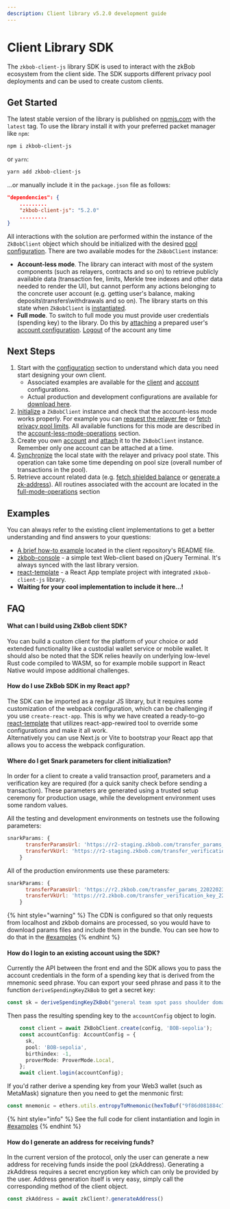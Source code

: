 ```yaml
---
description: Client library v5.2.0 development guide
---
```


# Client Library SDK

The `zkbob-client-js` library SDK is used to interact with the zkBob ecosystem from the client side. The SDK supports different privacy pool deployments and can be used to create custom clients.

## Get Started

The latest stable version of the library is published on [npmjs.com](https://www.npmjs.com/package/zkbob-client-js) with the `latest` tag. To use the library install it with your preferred packet manager like `npm`:

```sh
npm i zkbob-client-js
```

or `yarn`:

```bash
yarn add zkbob-client-js
```

...or manually include it in the `package.json` file as follows:

```json
"dependencies": {
    .........
    "zkbob-client-js": "5.2.0"
    .........
}
```

All interactions with the solution are performed within the instance of the `ZkBobClient` object which should be initialized with the desired [pool configuration](configuration/initializing-the-client/client-configuration.md). There are two available modes for the `ZkBobClient` instance:

* **Account-less mode**. The library can interact with most of the system components (such as relayers, contracts and so on) to retrieve publicly available data (transaction fee, limits, Merkle tree indexes and other data needed to render the UI), but cannot perform any actions belonging to the concrete user account (e.g. getting user's balance, making deposits\transfers\withdrawals and so on). The library starts on this state when `ZkBobClient` is [instantiated](configuration/initializing-the-client/).
* **Full mode**. To switch to full mode you must provide user credentials (spending key) to the library. Do this by [attaching](configuration/attaching-a-user-account/#login) a prepared user's [account configuration](configuration/attaching-a-user-account/account-configuration.md). [Logout](configuration/attaching-a-user-account/#logout) of the account any time

## Next Steps

1. Start with the [configuration](configuration/ "mention") section to understand which data you need start designing your own client.&#x20;
   * Associated examples are available for the [client](configuration/initializing-the-client/client-configuration.md#the-client-library-multipool-configuration-example) and [account](configuration/attaching-a-user-account/account-configuration.md#account-configuration-example) configurations.
   * Actual production and development configurations are available for [download here](configuration/initializing-the-client/client-configuration.md#minimal-configurations-for-the-deployed-solutions).
2. [Initialize](configuration/initializing-the-client/) a `ZkBobClient` instance and check that the account-less mode works properly. For example you can [request the relayer fee](account-less-mode-operations/transaction-fees.md#getting-relayer-raw-fee) or [fetch privacy pool limits](account-less-mode-operations/transaction-constraints.md#getting-pool-limits). All available functions for this mode are described in the [account-less-mode-operations](account-less-mode-operations/ "mention") section.
3. Create you own [account](configuration/attaching-a-user-account/account-configuration.md) and [attach](configuration/attaching-a-user-account/#login) it to the `ZkBobClient` instance. Remember only one account can be attached at a time.
4. [Synchronize](full-mode-operations/account-state.md#syncing-the-local-state) the local state with the relayer and privacy pool state. This operation can take some time depending on pool size (overall number of transactions in the pool).
5. Retrieve account related data (e.g. [fetch shielded balance](full-mode-operations/balances-and-history.md#getting-the-account-balance) or [generate a zk-address](full-mode-operations/shielded-addresses.md#generating-shielded-address)). All routines associated with the account are located in the [full-mode-operations](full-mode-operations/ "mention") section

## Examples

You can always refer to the existing client implementations to get a better understanding and find answers to your questions:

* [A brief how-to example](https://github.com/zkBob/zkbob-client-js/blob/main/README.md) located in the client repository's README file.
* [zkbob-console](https://github.com/zkBob/zkbob-console) - a simple text Web-client based on jQuery Terminal. It's always synced with the last library version.
* [react-template](https://github.com/zkBob/react-template) - a React App template project with integrated `zkbob-client-js` library.
* **Waiting for your cool implementation to include it here...!**

## FAQ

#### **What can I build using ZkBob client SDK?**

You can build a custom client for the platform of your choice or add extended functionality like a custodial wallet service or mobile wallet. It should also be noted that the SDK relies heavily on underlying low-level Rust code compiled to WASM, so for example mobile support in React Native would impose additional challenges.&#x20;

#### How do I use ZkBob SDK in my React app?

The SDK can be imported as a regular JS library, but it requires some customization of the webpack configuration, which can be challenging if you use `create-react-app`. This is why we have created a ready-to-go [ react-template](https://github.com/zkBob/react-template) that utilizes react-app-rewired tool to override some configurations and make it all work.\
Alternatively you can use Next.js or Vite to bootstrap your React app that allows you to access the webpack configuration.

#### Where do I get Snark parameters for client initialization?

In order for a client to create a valid transaction proof, parameters and a verification key are required (for a quick sanity check before sending a transaction). These parameters are generated using a trusted setup ceremony for production usage, while the development environment uses some random values.&#x20;

All the testing and development environments on testnets use the following parameters:&#x20;

```javascript
snarkParams: {
      transferParamsUrl: 'https://r2-staging.zkbob.com/transfer_params_20022023.bin',
      transferVkUrl: 'https://r2-staging.zkbob.com/transfer_verification_key_20022023.json'
    }
```

All of the production environments use these parameters:

```javascript
snarkParams: {
      transferParamsUrl: 'https://r2.zkbob.com/transfer_params_22022023.bin',
      transferVkUrl: 'https://r2.zkbob.com/transfer_verification_key_22022023.json'
    }
```

{% hint style="warning" %}
The CDN is configured so that only requests from localhost and zkbob domains are processed, so you would have to download params files and include them in the bundle. You can see how to do that in the [#examples](./#examples "mention")
{% endhint %}

#### How do I login to an existing account using the SDK?

Currently the API between the front end and the SDK allows you to pass the account credentials in the form of a spending key that is derived from the mnemonic seed phrase. You can export your seed phrase and pass it to the function `deriveSpendingKeyZkBob` to get a secret key:&#x20;

```typescript
const sk = deriveSpendingKeyZkBob("general team spot pass shoulder domain axis crazy since kind athlete buzz")
```

Then pass the resulting spending key to the `accountConfig` object to login.

```typescript
    const client = await ZkBobClient.create(config, 'BOB-sepolia');
    const accountConfig: AccountConfig = {
      sk,
      pool: 'BOB-sepolia',
      birthindex: -1,
      proverMode: ProverMode.Local,
    };
    await client.login(accountConfig);
```

If you'd rather derive a spending key from your Web3 wallet (such as MetaMask) signature then you need to get the menmonic first:

```typescript
const mnemonic = ethers.utils.entropyToMnemonic(hexToBuf("9f86d081884c7d659a2feaa0c55ad015a3bf4f1b2b0b822cd15d6c15b0f00a08"))
```

{% hint style="info" %}
See the full code for client instantiation and login in [#examples](./#examples "mention")
{% endhint %}

#### How do I generate an address for receiving funds?

In the current version of the protocol, only the user can generate a new address for receiving funds inside the pool (zkAddress). Generating a zkAddress requires a secret encryption key which can only be provided by the user. Address generation itself is very easy, simply call the corresponding method of the client object.

```typescript
const zkAddress = await zkClient?.generateAddress()
```

